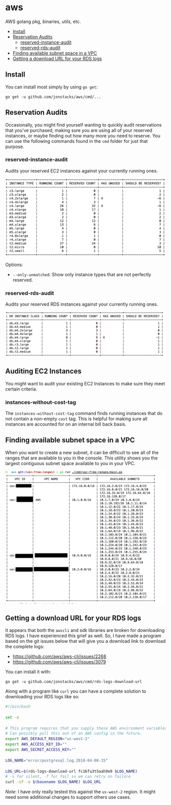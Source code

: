 # aws

AWS golang pkg, binaries, utils, etc.
<!-- TOC depthFrom:2 depthTo:6 withLinks:1 updateOnSave:1 orderedList:0 -->

- [Install](#install)
- [Reservation Audits](#reservation-audits)
	- [reserved-instance-audit](#reserved-instance-audit)
	- [reserved-rds-audit](#reserved-rds-audit)
- [Finding available subnet space in a VPC](#finding-available-subnet-space-in-a-vpc)
- [Getting a download URL for your RDS logs](#getting-a-download-url-for-your-rds-logs)

<!-- /TOC -->

## Install

You can install most simply by using `go get`:

```
go get -u github.com/jonstacks/aws/cmd/...
```

## Reservation Audits

Occasionally, you might find yourself wanting to quickly audit reservations
that you've purchased, making sure you are using all of your reserved instances,
or maybe finding out how many more you need to reserve. You can use the
following commands found in the `cmd` folder for just that purpose.

### reserved-instance-audit

Audits your reserved EC2 instances against your currently running ones.

![reserved-instance-audit](doc/screenshots/reserved-instance-audit.png)

Options:

* `--only-unmatched`: Show only instance types that are not perfectly reserved.

### reserved-rds-audit

Audits your reserved RDS instances against your currently running ones.

![reserved-rds-audit](doc/screenshots/reserved-rds-audit.png)

## Auditing EC2 Instances

You might want to audit your existing EC2 Instances to make sure they meet
certain criteria.

### instances-without-cost-tag

The `instances-without-cost-tag` command finds running instances that do not
contain a non-empty `cost` tag. This is helpful for making sure all instances
are accounted for on an internal bill back basis.

## Finding available subnet space in a VPC

When you want to create a new subnet, it can be difficult to see all of the
ranges that are available to you in the console. This utility shows you the
largest contiguous subnet space available to you in your VPC.

![vpc-free-ranges](doc/screenshots/vpc-free-ranges)

## Getting a download URL for your RDS logs

It appears that both the `awscli` and sdk libraries are broken for downloading
RDS logs. I have experienced this grief as well. So, I have made a program
based on the git issues below that will give you a download link to download
the complete logs:

* https://github.com/aws/aws-cli/issues/2268
* https://github.com/aws/aws-cli/issues/3079

You can install it with:

```
go get -u github.com/jonstacks/aws/cmd/rds-logs-download-url
```

Along with a program like `curl` you can have a complete solution to
downloading your RDS logs like so:

```sh
#!/bin/bash

set -e

# This program requires that you supply these AWS environment variables.
# Can possibly pull this out of an AWS config in the future.
export AWS_DEFAULT_REGION="us-west-2"
export AWS_ACCESS_KEY_ID=""
export AWS_SECRET_ACCESS_KEY=""

LOG_NAME="error/postgresql.log.2018-04-08-15"

LOG_URL=$(rds-logs-download-url fc16fu3t5aah9e9 $LOG_NAME)
# -s for silent, -f for fail so we can retry on failure
curl -sf -o $(basename $LOG_NAME) $LOG_URL
```

*Note*: I have only really tested this against the `us-west-2` region. It might
        need some additional changes to support others use cases.
